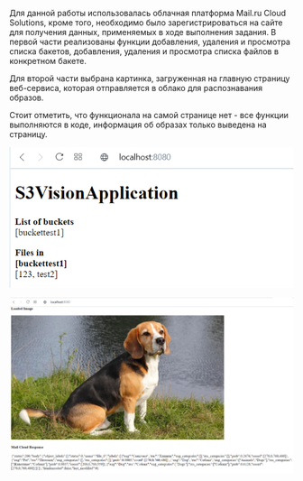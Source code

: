Для данной работы использовалась облачная платформа Mail.ru Cloud Solutions, кроме того, необходимо было зарегистрироваться на сайте для получения данных, применяемых в ходе выполнения задания.
В первой части реализованы функции добавления, удаления и просмотра списка бакетов, добавления, удаления и просмотра списка файлов в конкретном бакете.

Для второй части выбрана картинка, загруженная на главную страницу веб-сервиса, которая отправляется в облако для распознавания образов.

Стоит отметить, что функционала на самой странице нет - все функции выполняются в коде, информация об образах только выведена на страницу.

![alt_text](Screenshot%20(30).png)

![alt_text](Screenshot%20(31).png)
